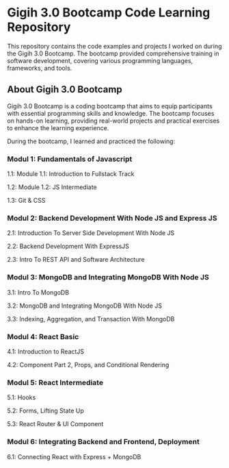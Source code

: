# Gigih 3.0 Bootcamp Code Learning Repository

This repository contains the code examples and projects I worked on during the Gigih 3.0 Bootcamp. The bootcamp provided comprehensive training in software development, covering various programming languages, frameworks, and tools.

## About Gigih 3.0 Bootcamp

Gigih 3.0 Bootcamp is a coding bootcamp that aims to equip participants with essential programming skills and knowledge. The bootcamp focuses on hands-on learning, providing real-world projects and practical exercises to enhance the learning experience.

During the bootcamp, I learned and practiced the following:

### Modul 1: Fundamentals of Javascript

1.1: Module 1.1: Introduction to Fullstack Track

1.2: Module 1.2: JS Intermediate

1.3: Git & CSS

### Modul 2: Backend Development With Node JS and Express JS

2.1: Introduction To Server Side Development With Node JS

2.2: Backend Development With ExpressJS

2.3: Intro To REST API and Software Architecture

### Modul 3: MongoDB and Integrating MongoDB With Node JS

3.1: Intro To MongoDB

3.2: MongoDB and Integrating MongoDB With Node JS

3.3: Indexing, Aggregation, and Transaction With MongoDB

### Modul 4: React Basic

4.1: Introduction to ReactJS

4.2: Component Part 2, Props, and Conditional Rendering

### Modul 5: React Intermediate

5.1: Hooks

5.2: Forms, Lifting State Up

5.3: React Router & UI Component

### Modul 6: Integrating Backend and Frontend, Deployment

6.1: Connecting React with Express + MongoDB

<!-- ## Repository Structure

The repository is organized into different modules or topics covered during the bootcamp. Each module has its own directory, containing code examples, exercises, and projects related to that topic.

Here's an overview of the repository structure:

- `module1/`: Introduction to Programming
- `module2/`: Web Development Fundamentals
- `module3/`: Backend Development with Node.js
- `module4/`: Database Management
- `module5/`: Advanced Topics (e.g., frameworks, libraries, etc.)
- `projects/`: Real-world projects -->

<!-- Feel free to explore each module and project to dive deeper into the concepts and code implementation discussed in the bootcamp. -->
